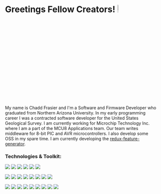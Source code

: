 # Greetings Fellow Creators! <img src="https://raw.githubusercontent.com/MartinHeinz/MartinHeinz/master/wave.gif" width="8%">

My name is Chadd Frasier and I'm a Software and Firmware Developer who graduated from Northern Arizona University. In my early programming career I was a contracted software developer for the United States Geological Survey. I am currently working for Microchip Technology Inc. where I am a part of the MCU8 Applications team. Our team writes middleware for 8-bit PIC and AVR microcontrollers. I also develop some OSS in my spare time. I am currently developing the [redux-feature-generator](https://www.npmjs.com/package/redux-feature-generator).


### Technologies & Toolkit:
![](https://img.shields.io/badge/OS-Linux-informational?style=plastic&logo=linux&logoColor=white&color=2496ED)
![](https://img.shields.io/badge/OS-Windows-informational?style=plastic&logo=windows&logoColor=white&color=2496ED)
![](https://img.shields.io/badge/IDE-VS_Code-informational?style=plastic&logo=visual-studio-code&logoColor=white&color=007ACC)
![](https://img.shields.io/badge/IDE-MPLABX_IDE-informational?style=plastic&logo=netbeans&logoColor=white&color=113754)
![](https://img.shields.io/badge/IDE-NetBeans-informational?style=plastic&logo=netbeans&logoColor=white&color=611740)
![](https://img.shields.io/badge/IDE-Visual_Studio-informational?style=plastic&logo=visual-studio&logoColor=white&color=6023a1)

![](https://img.shields.io/badge/Lang-C-informational?style=plastic&logo=c&logoColor=white&color=A8B9CC)
![](https://img.shields.io/badge/Lang-C++-informational?style=plastic&logo=c%2B%2B&logoColor=white&color=00599C)
![](https://img.shields.io/badge/Lang-C_Sharp-informational?style=plastic&logo=c-sharp&logoColor=white&color=239120)
![](https://img.shields.io/badge/Lang-TypeScript-informational?style=plastic&logo=typescript&logoColor=white&color=EBDE34)
![](https://img.shields.io/badge/Lang-JavaScript-informational?style=plastic&logo=javascript&logoColor=white&color=215c94)
![](https://img.shields.io/badge/Lang-Python-informational?style=plastic&logo=python&logoColor=white&color=4ced6c)
![](https://img.shields.io/badge/Lang-Php-informational?style=plastic&logo=php&logoColor=white&color=777BB4)
![](https://img.shields.io/badge/Lang-R-informational?style=plastic&logo=r&logoColor=white&color=276DC3)

![](https://img.shields.io/badge/Tools-Jenkins-informational?style=plastic&logo=jenkins&logoColor=white&color=D24939)
![](https://img.shields.io/badge/Tools-Atlassian-informational?style=plastic&logo=atlassian&logoColor=white&color=0052CC)
![](https://img.shields.io/badge/Tools-Anaconda-informational?style=plastic&logo=anaconda&logoColor=green&color=44A833)
![](https://img.shields.io/badge/Tools-CMake-informational?style=plastic&logo=cmake&logoColor=white&color=064F8C)
![](https://img.shields.io/badge/Tools-GNU-informational?style=plastic&logo=gnu&logoColor=white&color=A42E2B)
![](https://img.shields.io/badge/Tools-Cypress-informational?style=plastic&logo=cypress&logoColor=white&color=172023)
![](https://img.shields.io/badge/Tools-Docker-informational?style=plastic&logo=docker&logoColor=lightblue&color=2981e6)
![](https://img.shields.io/badge/Tools-Node.js-informational?style=plastic&logo=node.js&logoColor=green&color=339933)
![](https://img.shields.io/badge/Tools-Unity-informational?style=plastic&logo=unity&logoColor=black&color=000000)

<!--
**ChaddFrasier/ChaddFrasier** is a ✨ _special_ ✨ repository because its `README.md` (this file) appears on your GitHub profile.

Here are some ideas to get you started:

- 🔭 I’m currently working on ...
- 🌱 I’m currently learning ...
- 👯 I’m looking to collaborate on ...
- 🤔 I’m looking for help with ...
- 💬 Ask me about ...
- 📫 How to reach me: ...
- 😄 Pronouns: ...
- ⚡ Fun fact: ...
-->

